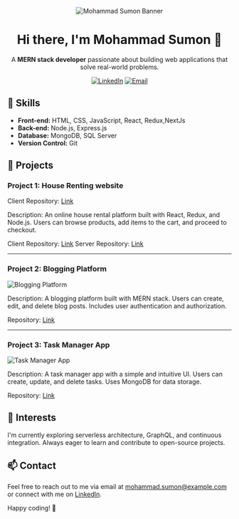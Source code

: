 <!-- Your Banner Image -->
<p align="center">
  <img src="https://yourdomain.com/mohammad-sumon-banner.png" alt="Mohammad Sumon Banner">
</p>

<!-- Your Introduction -->
<h1 align="center">Hi there, I'm Mohammad Sumon 👋</h1>
<p align="center">
  A <b>MERN stack developer</b> passionate about building web applications that solve real-world problems.
</p>

<!-- Shields for Social and Contact -->
<p align="center">
  <a href="https://www.linkedin.com/in/msumon1992/"><img src="https://img.shields.io/badge/LinkedIn-blue?style=for-the-badge&logo=linkedin&logoColor=white" alt="LinkedIn"></a>
  <a href="mailto:m.sumon@outlook.com"><img src="https://img.shields.io/badge/Email-red?style=for-the-badge&logo=gmail&logoColor=white" alt="Email"></a>
</p>

## 🚀 Skills

- **Front-end:** HTML, CSS, JavaScript, React, Redux,NextJs
- **Back-end:** Node.js, Express.js
- **Database:** MongoDB, SQL Server
- **Version Control:** Git

## 🔨 Projects

### Project 1: House Renting website

Client Repository: [Link](https://house-hounter-client.netlify.app/)

Description: An online house rental platform built with React, Redux, and Node.js. Users can browse products, add items to the cart, and proceed to checkout.

Client Repository: [Link](https://github.com/Sumon092/house-hunter-client)
Server Repository: [Link](https://github.com/Sumon092/house-hunter-server)

---

### Project 2: Blogging Platform

![Blogging Platform](https://yourdomain.com/blogging-screenshot.png)

Description: A blogging platform built with MERN stack. Users can create, edit, and delete blog posts. Includes user authentication and authorization.

Repository: [Link](https://github.com/yourusername/blogging-platform)

---

### Project 3: Task Manager App

![Task Manager App](https://yourdomain.com/task-manager-screenshot.png)

Description: A task manager app with a simple and intuitive UI. Users can create, update, and delete tasks. Uses MongoDB for data storage.

Repository: [Link](https://github.com/yourusername/task-manager)

## 🌱 Interests

I'm currently exploring serverless architecture, GraphQL, and continuous integration. Always eager to learn and contribute to open-source projects.

## 📫 Contact

Feel free to reach out to me via email at mohammad.sumon@example.com or connect with me on [LinkedIn](https://www.linkedin.com/in/mohammadsumon/).

Happy coding! 🚀
